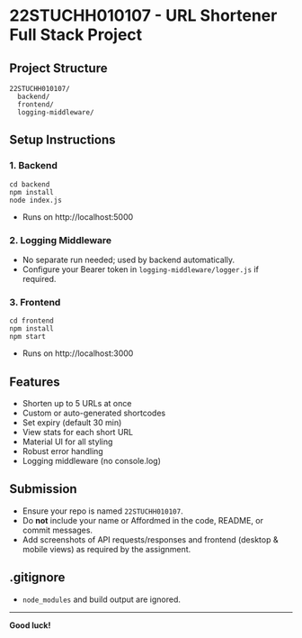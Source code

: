 # 22STUCHH010107 - URL Shortener Full Stack Project

## Project Structure

```
22STUCHH010107/
  backend/
  frontend/
  logging-middleware/
```

## Setup Instructions

### 1. Backend
```
cd backend
npm install
node index.js
```
- Runs on http://localhost:5000

### 2. Logging Middleware
- No separate run needed; used by backend automatically.
- Configure your Bearer token in `logging-middleware/logger.js` if required.

### 3. Frontend
```
cd frontend
npm install
npm start
```
- Runs on http://localhost:3000

## Features
- Shorten up to 5 URLs at once
- Custom or auto-generated shortcodes
- Set expiry (default 30 min)
- View stats for each short URL
- Material UI for all styling
- Robust error handling
- Logging middleware (no console.log)

## Submission
- Ensure your repo is named `22STUCHH010107`.
- Do **not** include your name or Affordmed in the code, README, or commit messages.
- Add screenshots of API requests/responses and frontend (desktop & mobile views) as required by the assignment.

## .gitignore
- `node_modules` and build output are ignored.

---

**Good luck!** 